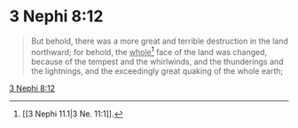 # 3 Nephi 8:12

> But behold, there was a more great and terrible destruction in the land northward; for behold, the <u>whole</u>[^a] face of the land was changed, because of the tempest and the whirlwinds, and the thunderings and the lightnings, and the exceedingly great quaking of the whole earth;

[3 Nephi 8:12](https://www.churchofjesuschrist.org/study/scriptures/bofm/3-ne/8?lang=eng&id=p12#p12)


[^a]: [[3 Nephi 11.1|3 Ne. 11:1]].  
